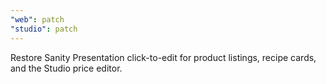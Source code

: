 ```yaml
---
"web": patch
"studio": patch
---
```


Restore Sanity Presentation click-to-edit for product listings, recipe cards, and the Studio price editor.
